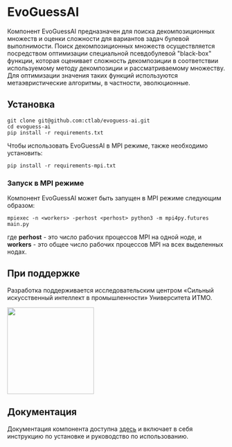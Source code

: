 # EvoGuessAI

Компонент EvoGuessAI предназначен для поиска декомпозиционных множеств и оценки сложности для вариантов задач булевой выполнимости. Поиск декомпозиционных множеств осуществляется посредством оптимизации специальной псевдобулевой "black-box" функции, которая оценивает сложность декомпозиции в соответствии используемому методу декомпозиции и рассматриваемому множеству. Для оптимизации значения таких функций используются метаэвристические алгоритмы, в частности, эволюционные.

## Установка

```shell script
git clone git@github.com:ctlab/evoguess-ai.git
cd evoguess-ai
pip install -r requirements.txt
```

Чтобы использовать EvoGuessAI в MPI режиме, также необходимо установить:

```shell script
pip install -r requirements-mpi.txt
```

### Запуск в MPI режиме

Компонент EvoGuessAI может быть запущен в MPI режиме следующим образом:

```shell script
mpiexec -n <workers> -perhost <perhost> python3 -m mpi4py.futures main.py
```

где **perhost** - это число рабочих процессов MPI на одной ноде, и **workers** - это общее число рабочих процессов MPI на всех выделенных нодах.

## При поддержке

Разработка поддерживается исследовательским центром «Сильный искусственный интеллект в промышленности» Университета ИТМО.

<img src='https://gitlab.actcognitive.org/itmo-sai-code/organ/-/raw/main/docs/AIM-Strong_Sign_Norm-01_Colors.svg' width='200'>

## Документация

Документация компонента доступна [здесь](https://evoguess-ai.readthedocs.io/) и включает в себя инструкцию по установке и руководство по использованию.
